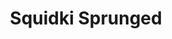 ---
slug: squidki-sprunged
title: Squidki Sprunged
description: "Squidki Sprunged is an exciting online game. Play for free directly in your browser!"
icon: /images/new_mods/Sprunki Sprunged.png
url: https://wowtbc.net/sprunkin/sprunged/index.html
previewImage: /images/new_mods/Sprunki Sprunged.png
type: new mods

# SEO配置
seo:
  title: "Squidki Sprunged - Play Free Online Game | Fun Browser Games"
  description: "Squidki Sprunged - Play this fun online game for free in your browser. No download required!"
  ogImage: "/images/new_mods/Sprunki Sprunged.png"
  keywords: "squidki-sprunged, online game, browser game, free game, new mods game, play online"

videoUrls:
  - https://www.youtube.com/embed/example1
  - https://www.youtube.com/embed/example2

whyPlay:
  title: "Why Play Squidki Sprunged?"
  items:
    - "Immersive Gameplay: Squidki Sprunged offers an engaging and immersive gaming experience that will keep you entertained for hours"
    - "Challenging Levels: Test your skills with increasingly difficult challenges and obstacles"
    - "Beautiful Graphics: Enjoy stunning visuals and smooth animations that bring the game world to life"
    - "Regular Updates: New content and features are added regularly to keep the game fresh and exciting"
    - "Free to Play: Experience all the fun without spending a penny"
    - "Community Features: Connect with other players, share strategies, and compete for high scores"
    - "Cross-Platform: Play on any device with a web browser, no downloads required"

features:
  title: "Key Features of Squidki Sprunged"
  image: "/images/new_mods/Sprunki Sprunged.png"
  items:
    - "Intuitive Controls: Easy to learn controls make Squidki Sprunged accessible for players of all skill levels"
    - "Multiple Game Modes: Enjoy various gameplay options that provide different challenges and experiences"
    - "Character Customization: Personalize your gaming experience with unique characters and items"
    - "Achievement System: Complete special tasks to earn rewards and recognition"
    - "Leaderboards: Compete with players worldwide and see who can achieve the highest scores"

characteristics:
  title: "Game Characteristics"
  image: "/images/new_mods/Sprunki Sprunged.png"
  items:
    - "Genre: New mods game with elements of strategy and skill"
    - "Difficulty: Suitable for both casual gamers and those seeking a challenge"
    - "Play Time: Quick sessions or extended gameplay, depending on your preference"
    - "Art Style: Vibrant and engaging visuals that enhance the gaming experience"
    - "Sound Design: Immersive audio that complements the gameplay perfectly"

info: "Squidki Sprunged is an exciting online game that offers players a unique and engaging gaming experience. With its intuitive controls, stunning visuals, and challenging gameplay, Squidki Sprunged provides hours of entertainment for players of all ages and skill levels. Whether you're looking for a quick gaming session during a break or an extended play session, Squidki Sprunged delivers an immersive experience that will keep you coming back for more. The game features multiple levels of increasing difficulty, ensuring that players are constantly challenged as they progress. With regular updates adding new content and features, Squidki Sprunged remains fresh and exciting, providing endless entertainment options for its growing community of players."

howToPlayIntro: "Welcome to Squidki Sprunged! This guide will walk you through the basics and help you master the game. Whether you're a beginner or looking to improve your skills, these tips and instructions will enhance your gaming experience."

howToPlaySteps:
  - title: "Getting Started"
    description: "Begin your Squidki Sprunged adventure by familiarizing yourself with the controls. Use your keyboard or mouse to navigate through the game interface. The tutorial will guide you through the basic mechanics and help you understand the objectives."
  - title: "Understanding the Objectives"
    description: "In Squidki Sprunged, your main goal is to progress through levels by completing specific objectives. Each level presents unique challenges that require different strategies and approaches."
  - title: "Mastering the Controls"
    description: "Practice using the controls to improve your precision and reaction time. Squidki Sprunged requires quick reflexes and strategic thinking to overcome obstacles and defeat opponents."
  - title: "Utilizing Power-ups"
    description: "Collect power-ups throughout the game to enhance your abilities and overcome difficult challenges. Each power-up offers unique advantages that can be crucial for success."
  - title: "Developing Strategies"
    description: "As you progress in Squidki Sprunged, develop effective strategies for different scenarios. Analyze patterns, anticipate challenges, and adapt your approach to maximize your performance."

faq:
  title: "Frequently Asked Questions about Squidki Sprunged"
  items:
    - question: "Is Squidki Sprunged free to play?"
      answer: "Yes, Squidki Sprunged is completely free to play directly in your web browser. No downloads or purchases are required to enjoy the full game experience."
    - question: "Can I play Squidki Sprunged on mobile devices?"
      answer: "Yes, Squidki Sprunged is optimized for both desktop and mobile play. You can enjoy the game on any device with a web browser and internet connection."
    - question: "Are there any in-game purchases?"
      answer: "While Squidki Sprunged is free to play, there may be optional in-game purchases available for cosmetic items or additional features that don't affect core gameplay."
    - question: "How often is Squidki Sprunged updated?"
      answer: "The developers regularly update Squidki Sprunged with new content, features, and improvements based on player feedback and game performance."
    - question: "Can I play Squidki Sprunged offline?"
      answer: "Currently, Squidki Sprunged requires an internet connection to play as it's a browser-based online game."
    - question: "Is Squidki Sprunged suitable for children?"
      answer: "Yes, Squidki Sprunged is designed to be family-friendly and suitable for players of all ages."
    - question: "How do I report bugs or issues?"
      answer: "If you encounter any problems while playing Squidki Sprunged, you can report them through the game's support page or contact the developers directly through their website."
    - question: "Still Have Questions?"
      answer: "If you have additional questions about Squidki Sprunged that aren't covered in this FAQ, please visit our support center or contact our customer service team for assistance."
---